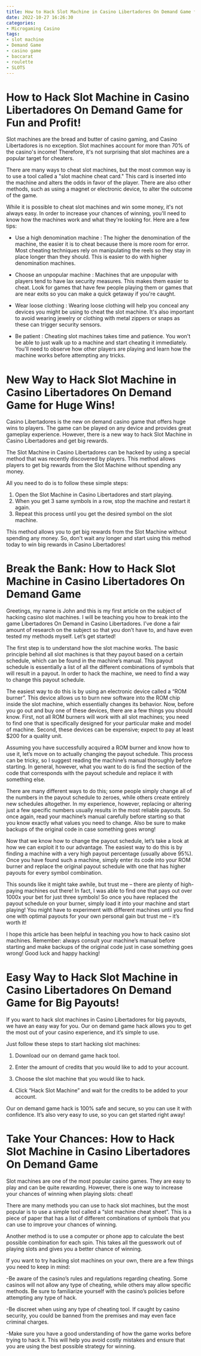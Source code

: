 ```yaml
---
title: How to Hack Slot Machine in Casino Libertadores On Demand Game for Fun and Profit!
date: 2022-10-27 16:26:30
categories:
- Microgaming Casino
tags:
- slot machine
- Demand Game
- casino game
- baccarat
- roulette
- SLOTS
---
```



#  How to Hack Slot Machine in Casino Libertadores On Demand Game for Fun and Profit!

Slot machines are the bread and butter of casino gaming, and Casino Libertadores is no exception. Slot machines account for more than 70% of the casino's income! Therefore, it's not surprising that slot machines are a popular target for cheaters.

There are many ways to cheat slot machines, but the most common way is to use a tool called a "slot machine cheat card." This card is inserted into the machine and alters the odds in favor of the player. There are also other methods, such as using a magnet or electronic device, to alter the outcome of the game.

While it is possible to cheat slot machines and win some money, it's not always easy. In order to increase your chances of winning, you'll need to know how the machines work and what they're looking for. Here are a few tips:

- Use a high denomination machine : The higher the denomination of the machine, the easier it is to cheat because there is more room for error. Most cheating techniques rely on manipulating the reels so they stay in place longer than they should. This is easier to do with higher denomination machines.

- Choose an unpopular machine : Machines that are unpopular with players tend to have lax security measures. This makes them easier to cheat. Look for games that have few people playing them or games that are near exits so you can make a quick getaway if you're caught.

- Wear loose clothing : Wearing loose clothing will help you conceal any devices you might be using to cheat the slot machine. It's also important to avoid wearing jewelry or clothing with metal zippers or snaps as these can trigger security sensors.

- Be patient : Cheating slot machines takes time and patience. You won't be able to just walk up to a machine and start cheating it immediately. You'll need to observe how other players are playing and learn how the machine works before attempting any tricks.

#  New Way to Hack Slot Machine in Casino Libertadores On Demand Game for Huge Wins!

Casino Libertadores is the new on demand casino game that offers huge wins to players. The game can be played on any device and provides great gameplay experience. However, there is a new way to hack Slot Machine in Casino Libertadores and get big rewards.

The Slot Machine in Casino Libertadores can be hacked by using a special method that was recently discovered by players. This method allows players to get big rewards from the Slot Machine without spending any money.

All you need to do is to follow these simple steps:

1) Open the Slot Machine in Casino Libertadores and start playing.
2) When you get 3 same symbols in a row, stop the machine and restart it again.
3) Repeat this process until you get the desired symbol on the slot machine.

This method allows you to get big rewards from the Slot Machine without spending any money. So, don't wait any longer and start using this method today to win big rewards in Casino Libertadores!

#  Break the Bank: How to Hack Slot Machine in Casino Libertadores On Demand Game

Greetings, my name is John and this is my first article on the subject of hacking casino slot machines. I will be teaching you how to break into the game Libertadores On Demand in Casino Libertadores. I’ve done a fair amount of research on the subject so that you don’t have to, and have even tested my methods myself. Let’s get started!

The first step is to understand how the slot machine works. The basic principle behind all slot machines is that they payout based on a certain schedule, which can be found in the machine’s manual. This payout schedule is essentially a list of all the different combinations of symbols that will result in a payout. In order to hack the machine, we need to find a way to change this payout schedule.

The easiest way to do this is by using an electronic device called a “ROM burner”. This device allows us to burn new software into the ROM chip inside the slot machine, which essentially changes its behavior. Now, before you go out and buy one of these devices, there are a few things you should know. First, not all ROM burners will work with all slot machines; you need to find one that is specifically designed for your particular make and model of machine. Second, these devices can be expensive; expect to pay at least $200 for a quality unit.

Assuming you have successfully acquired a ROM burner and know how to use it, let’s move on to actually changing the payout schedule. This process can be tricky, so I suggest reading the machine’s manual thoroughly before starting. In general, however, what you want to do is find the section of the code that corresponds with the payout schedule and replace it with something else.

There are many different ways to do this; some people simply change all of the numbers in the payout schedule to zeroes, while others create entirely new schedules altogether. In my experience, however, replacing or altering just a few specific numbers usually results in the most reliable payouts. So once again, read your machine’s manual carefully before starting so that you know exactly what values you need to change. Also be sure to make backups of the original code in case something goes wrong!

Now that we know how to change the payout schedule, let’s take a look at how we can exploit it to our advantage. The easiest way to do this is by finding a machine with a very high payout percentage (usually above 95%). Once you have found such a machine, simply enter its code into your ROM burner and replace the original payout schedule with one that has higher payouts for every symbol combination.

This sounds like it might take awhile, but trust me – there are plenty of high-paying machines out there! In fact, I was able to find one that pays out over 1000x your bet for just three symbols! So once you have replaced the payout schedule on your burner, simply load it into your machine and start playing! You might have to experiment with different machines until you find one with optimal payouts for your own personal gain but trust me – it’s worth it!

I hope this article has been helpful in teaching you how to hack casino slot machines. Remember: always consult your machine’s manual before starting and make backups of the original code just in case something goes wrong! Good luck and happy hacking!

#  Easy Way to Hack Slot Machine in Casino Libertadores On Demand Game for Big Payouts!

If you want to hack slot machines in Casino Libertadores for big payouts, we have an easy way for you. Our on demand game hack allows you to get the most out of your casino experience, and it’s simple to use.

Just follow these steps to start hacking slot machines:

1. Download our on demand game hack tool.

2. Enter the amount of credits that you would like to add to your account.

3. Choose the slot machine that you would like to hack.

4. Click “Hack Slot Machine” and wait for the credits to be added to your account.

Our on demand game hack is 100% safe and secure, so you can use it with confidence. It’s also very easy to use, so you can get started right away!

#  Take Your Chances: How to Hack Slot Machine in Casino Libertadores On Demand Game

Slot machines are one of the most popular casino games. They are easy to play and can be quite rewarding. However, there is one way to increase your chances of winning when playing slots: cheat!

There are many methods you can use to hack slot machines, but the most popular is to use a simple tool called a “slot machine cheat sheet”. This is a piece of paper that has a list of different combinations of symbols that you can use to improve your chances of winning.

Another method is to use a computer or phone app to calculate the best possible combination for each spin. This takes all the guesswork out of playing slots and gives you a better chance of winning.

If you want to try hacking slot machines on your own, there are a few things you need to keep in mind:

-Be aware of the casino’s rules and regulations regarding cheating. Some casinos will not allow any type of cheating, while others may allow specific methods. Be sure to familiarize yourself with the casino’s policies before attempting any type of hack.

-Be discreet when using any type of cheating tool. If caught by casino security, you could be banned from the premises and may even face criminal charges.

-Make sure you have a good understanding of how the game works before trying to hack it. This will help you avoid costly mistakes and ensure that you are using the best possible strategy for winning.